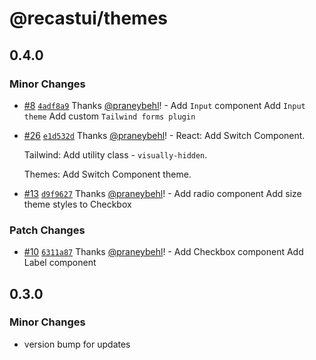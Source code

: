 # @recastui/themes

## 0.4.0

### Minor Changes

- [#8](https://github.com/seed-blocks/recastui/pull/8) [`4adf8a9`](https://github.com/seed-blocks/recastui/commit/4adf8a9c42cc876a1bfc24015c1484dee095dbe0) Thanks [@praneybehl](https://github.com/praneybehl)! - Add `Input` component Add `Input theme` Add custom `Tailwind forms plugin`

- [#26](https://github.com/seed-blocks/recastui/pull/26) [`e1d532d`](https://github.com/seed-blocks/recastui/commit/e1d532d82fbd7d228e041c73cc52d00ffa542039) Thanks [@praneybehl](https://github.com/praneybehl)! - React: Add Switch Component.

  Tailwind: Add utility class - `visually-hidden`.

  Themes: Add Switch Component theme.

- [#13](https://github.com/seed-blocks/recastui/pull/13) [`d9f9627`](https://github.com/seed-blocks/recastui/commit/d9f96278deac6bd183561a3d178d64db10fea01e) Thanks [@praneybehl](https://github.com/praneybehl)! - Add radio component Add size theme styles to Checkbox

### Patch Changes

- [#10](https://github.com/seed-blocks/recastui/pull/10) [`6311a87`](https://github.com/seed-blocks/recastui/commit/6311a872f47c103d618e141d55b017e85ff4f1bc) Thanks [@praneybehl](https://github.com/praneybehl)! - Add Checkbox component Add Label component

## 0.3.0

### Minor Changes

- version bump for updates
